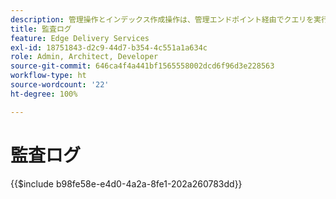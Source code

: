 ```yaml
---
description: 管理操作とインデックス作成操作は、管理エンドポイント経由でクエリを実行できる監査ログに記録されます。
title: 監査ログ
feature: Edge Delivery Services
exl-id: 18751843-d2c9-44d7-b354-4c551a1a634c
role: Admin, Architect, Developer
source-git-commit: 646ca4f4a441bf1565558002dcd6f96d3e228563
workflow-type: ht
source-wordcount: '22'
ht-degree: 100%

---
```


# 監査ログ

{{$include b98fe58e-e4d0-4a2a-8fe1-202a260783dd}}
